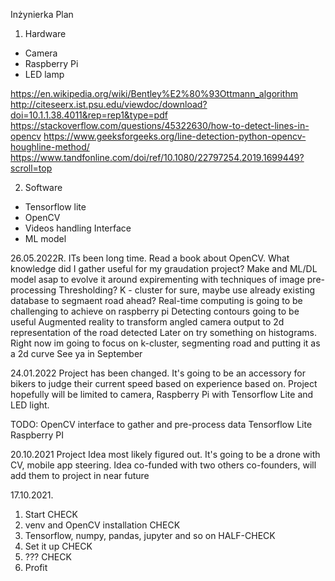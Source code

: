 Inżynierka Plan

1. Hardware
* Camera 
* Raspberry Pi
* LED lamp

https://en.wikipedia.org/wiki/Bentley%E2%80%93Ottmann_algorithm
http://citeseerx.ist.psu.edu/viewdoc/download?doi=10.1.1.38.4011&rep=rep1&type=pdf
https://stackoverflow.com/questions/45322630/how-to-detect-lines-in-opencv
https://www.geeksforgeeks.org/line-detection-python-opencv-houghline-method/
https://www.tandfonline.com/doi/ref/10.1080/22797254.2019.1699449?scroll=top

2. Software
* Tensorflow lite
* OpenCV
* Videos handling Interface
* ML model


26.05.2022R.
ITs been long time. 
Read a book about OpenCV. What knowledge did I gather useful for my graudation project?
Make and ML/DL model asap to evolve it around expirementing with techniques of image pre-processing
Thresholding? K - cluster for sure, maybe use already existing database to segmaent road ahead? 
Real-time computing is going to be challenging to achieve on raspberry pi
Detecting contours going to be useful
Augmented reality to transform angled camera output to 2d representation of the road detected
Later on try something on histograms.
Right now im going to focus on k-cluster, segmenting road and putting it as a 2d curve
See ya in September


24.01.2022
Project has been changed. It's going to be an accessory for bikers to judge their current speed based on experience based on. Project hopefully will be limited to camera, Raspberry Pi with Tensorflow Lite and LED light.

TODO:
OpenCV interface to gather and pre-process data
Tensorflow Lite
Raspberry PI

20.10.2021
Project Idea most likely figured out. It's going to be a drone with CV, mobile app steering.
Idea co-funded with two others co-founders, will add them to project in near future


17.10.2021.
1. Start CHECK
2. venv and OpenCV installation CHECK
3. Tensorflow, numpy, pandas, jupyter and so on HALF-CHECK
4. Set it up CHECK
5. ??? CHECK
6. Profit 


